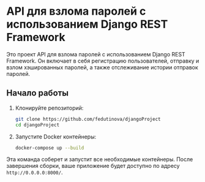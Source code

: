 # API для взлома паролей с использованием Django REST Framework
Это проект API для взлома паролей с использованием Django REST Framework. Он включает в себя регистрацию пользователей, отправку и взлом хэшированных паролей, а также отслеживание истории отправок паролей.

## Начало работы

1. Клонируйте репозиторий:
   ```sh
   git clone https://github.com/fedutinova/djangoProject
   cd djangoProject
   ```

2. Запустите Docker контейнеры:
   ```sh
   docker-compose up --build
   ```

Эта команда соберет и запустит все необходимые контейнеры. После завершения сборки, ваше приложение будет доступно по адресу `http://0.0.0.0:8000/`.

